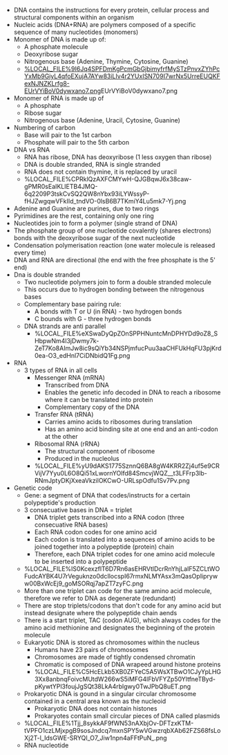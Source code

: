 - DNA contains the instructions for every protein, cellular process and structural components within an organism
- Nucleic acids (DNA+RNA) are polymers composed of a specific sequence of many nucleotides (monomers)
- Monomer of DNA is made up of:
    - A phosphate molecule
    - Deoxyribose sugar
    - Nitrogenous base (Adenine, Thymine, Cytosine, Guanine)
    - [%LOCAL_FILE%9I6Jq4SPFDmKgPcmGbGjbimyfrfMySTzPnvxZYhPcYxMb9GiyL4qfoEXujA7AYw83iLIv4r2YUxISN709I7wrNx5UrreEUQKFexNJNZKLrfg8-EUrVYiBoV0dywxano7.png](https://www.remnote.com/w/64929993a943e546f852babb/3rzl3JkdPLEQIzgeW)EUrVYiBoV0dywxano7.png 
- Monomer of RNA is made up of
    - A phosphate
    - Ribose sugar
    - Nitrogenous base (Adenine, Uracil, Cytosine, Guanine)
- Numbering of carbon
    - Base will pair to the 1st carbon
    - Phosphate will pair to the 5th carbon
- DNA vs RNA
    - RNA has ribose, DNA has deoxyribose (1 less oxygen than ribose)
    - DNA is double stranded, RNA is single stranded
    - RNA does not contain thymine, it is replaced by uracil
    - %LOCAL_FILE%CPRklQzAXFCMYwH-QJGBqwJ6x38caw-gPMR0sEaIKLIETB4JMQ-6q2209P3tskCvSQ2QW8nYbx93iLYWssyP-fHJZwgqwVFkIId_tndVO-0lsB6B7TKmiY4Lu5mk7-Yj.png 
- Adenine and Guanine are purines, due to two rings
- Pyrimidines are the rest, containing only one ring
- Nucleotides join to form a polymer (single strand of DNA)
- The phosphate group of one nucleotide covalently (shares electrons) bonds with the deoxyribose sugar of the next nucleotide
- Condensation polymerisation reaction (one water molecule is released every time)
- DNA and RNA are directional (the end with the free phosphate is the 5' end)
- Dna is double stranded
    - Two nucleotide polymers join to form a double stranded molecule
    - This occurs due to hydrogen bonding between the nitrogenous bases
    - Complementary base pairing rule:
        - A bonds with T or U (in RNA) - two hydrogen bonds
        - C bounds with G - three hydrogen bonds
    - DNA strands are anti parallel
        - %LOCAL_FILE%eXSwaDyQpZOnSPPHNuntcMnDPHYDd9oZ8_SHbpwNm4l3jDwmy7k-ZeT7Ko8AImJw8ic9sQiYb34NSPjmfucPuu3aaCHFUkHqFU3pjKrd0ea-O3_edHnl7CiDNbidQ1Fg.png 
- RNA
    - 3 types of RNA in all cells
        - Messenger RNA (mRNA)
            - Transcribed from DNA
            - Enables the genetic info decoded in DNA to reach a ribosome where it can be translated into protein
            - Complementary copy of the DNA
        - Transfer RNA (tRNA)
            - Carries amino acids to ribosomes during translation
            - Has an amino acid binding site at one end and an anti-codon at the other
        - Ribosomal RNA (rRNA)
            - The structural component of ribosome
            - Produced in the nucleolus
        - %LOCAL_FILE%yU9dAKS1775SznnQ6BA8gW4KRR2Zj4uf5e9CRVijV7Yyu0L6O8Qi51xLwornYOlfd84SmcvjWQZ__t3LFFrp3lb-RNmJptyDKjXxeaVkzilOKCwO-URLspOdfu1Sv7Pv.png 
- Genetic code
    - Gene: a segment of DNA that codes/instructs for a certain polypeptide's production
    - 3 consecuative bases in DNA = triplet
        - DNA triplet gets transcribed into a RNA codon (three consecuative RNA bases)
        - Each RNA codon codes for one amino acid
        - Each codon is translated into a sequences of amino acids to be joined together into a polypeptide (protein) chain
        - Therefore, each DNA triplet codes for one amino acid molecule to be inserted into a polypeptide
    - %LOCAL_FILE%IS0KcexzflT6D7Rn6asEHRVtlDcrRnYhjLaIF5ZCLtWOFudcAYBK4U7rVeguknzo0dcIlocspI67rmxNLMYAsx3mQasOpIipryww00BxWcEj9_goMSORqj7apZT7zyFC.png 
    - More than one triplet can code for the same amino acid molecule, therefore we refer to DNA as degenerate (redundant)
    - There are stop triplets/codons that don't code for any amino acid but instead designate where the polypeptide chain aends
    - There is a start triplet, TAC (codon AUG), which always codes for the amino acid methionine and designates the beginning of the protein molecule
    - Eukaryotic DNA is stored as chromosomes within the nucleus
        - Humans have 23 pairs of chromosomes
        - Chromosomes are made of tightly condensed chromatin
        - Chromatic is composed of DNA wrapeed around histone proteins
        - %LOCAL_FILE%C5HcELkb5XB0ZFYeC5A5WsXTBwO1CJyYpLHG3Xx8anbnqFoivcMUtdW266wS5iMFG4lFbVFYZp50YltfneTByd-pKywtYPl3foujJgSQt38LkA4rblgwy0TwJPbQ8uET.png 
    - Prokaryotic DNA is gound in a singular circular chromosome contained in a central area known as the nucleoid
        - Prokaryotic DNA does not contain histones
        - Prokaryotes contain small circular pieces of DNA called plasmids
    - %LOCAL_FILE%1Tjj_8sykkAF9fWN53nAXbjOv-DFTzxKTM-tVPFO1czLMjxpgB9sosJndcq7mxnSPY5wVGwzrqbXAb62FZS68fsLoXj2T-l_IdsGWE-SRYQI_O7_Jiw1npn4aFFtPuN_.png
    - RNA nucleotide